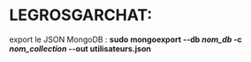 # LEGROSGARCHAT:

export le JSON MongoDB :
**sudo mongoexport --db *nom_db* -c *nom_collection* --out utilisateurs.json**
